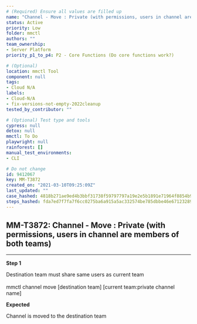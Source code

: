 ```yaml
---
# (Required) Ensure all values are filled up
name: "Channel - Move : Private (with permissions, users in channel are members of both teams)"
status: Active
priority: Low
folder: mmctl
authors: ""
team_ownership: 
- Server Platform
priority_p1_to_p4: P2 - Core Functions (Do core functions work?)

# (Optional)
location: mmctl Tool
component: null
tags:
- Cloud N/A
labels: 
- Cloud-N/A
- fix-versions-not-empty-2022cleanup
tested_by_contributor: ""

# (Optional) Test type and tools
cypress: null
detox: null
mmctl: To Do
playwright: null
rainforest: []
manual_test_environments:
- CLI

# Do not change
id: 9412067
key: MM-T3872
created_on: "2021-03-10T09:25:09Z"
last_updated: ""
case_hashed: 4818b271ae9ed4b3bbf31738f59797797a19e2e5b1891e71964f8854b9b727055cca93a495a1ee23b2f02c2b250496f1
steps_hashed: fda7ed7f7fa7f6cc0275ba6a915a5ac332574be785dbbe46e671232893fa9139a22787e379f54769bda3b0131a355b26
---
```


<!-- (Auto-generated) Based on frontmatter's "key" and "name" -->

## MM-T3872: Channel - Move : Private (with permissions, users in channel are members of both teams)

---

**Step 1**

Destination team must share same users as current team\
\
mmctl channel move \[destination team] \[current team:private channel name]

**Expected**

Channel is moved to the destination team

